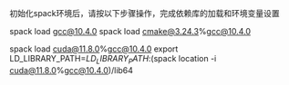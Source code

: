 初始化spack环境后，请按以下步骤操作，完成依赖库的加载和环境变量设置

spack load gcc@10.4.0
spack load cmake@3.24.3%gcc@10.4.0

spack load cuda@11.8.0%gcc@10.4.0
export LD_LIBRARY_PATH=$LD_LIBRARY_PATH:$(spack location -i cuda@11.8.0%gcc@10.4.0)/lib64
